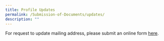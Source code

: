 ```yaml
---
title: Profile Updates
permalink: /Submission-of-Documents/updates/
description: ""
---
```


For request to update mailing address, please submit an online form [here](https://form.gov.sg/628f245debc1f7001234555d).